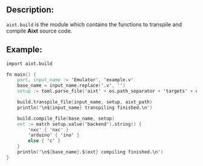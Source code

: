 ## Description:

`aixt.build` is the module which contains the functions to transpile and compile **Aixt** source code.

## Example:

```v cgen
import aixt.build

fn main() {
    port, input_name := 'Emulator', 'example.v'
    base_name = input_name.replace('.v', '')
    setup := toml.parse_file('aixt' + os.path_separator + 'targets' + os.path_separator + 'setup' + os.path_separator + 'Emulator.toml') or { return }

    build.transpile_file(input_name, setup, aixt_path)
    println('\n${input_name} transpiling finished.\n')

    build.compile_file(base_name, setup)
    ext := match setup.value('backend').string() {
    	'nxc' { 'nxc' }
    	'arduino' { 'ino' }
    	else { 'c' }
    }
    println('\n${base_name}.${ext} compiling finished.\n')
}
```